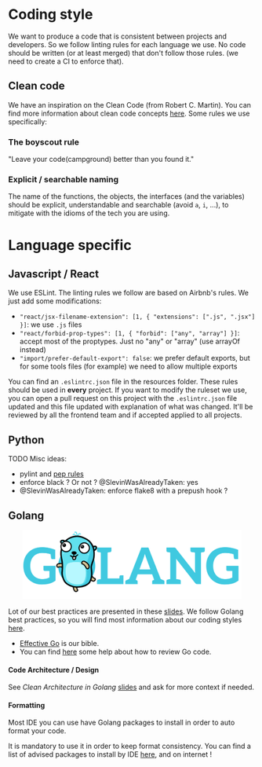 # Coding style

We want to produce a code that is consistent between projects and developers.
So we follow linting rules for each language we use.
No code should be written (or at least merged) that don't follow those rules.
(we need to create a CI to enforce that).

## Clean code

We have an inspiration on the Clean Code (from Robert C. Martin).
You can find more information about clean code concepts [here](project_architecture.md).
Some rules we use specifically:

### The boyscout rule

"Leave your code(campground) better than you found it."

### Explicit / searchable naming

The name of the functions, the objects, the interfaces (and the variables) should be explicit, understandable and searchable (avoid `a`, `i`, ...), to mitigate with the idioms of the tech you are using.

# Language specific

## Javascript / React

We use ESLint.
The linting rules we follow are based on Airbnb's rules.
We just add some modifications:
* `"react/jsx-filename-extension": [1, { "extensions": [".js", ".jsx"] }]`: we use `.js` files
* `"react/forbid-prop-types": [1, { "forbid": ["any", "array"] }]`: accept most of the proptypes. Just no "any" or "array" (use arrayOf instead)
* `"import/prefer-default-export": false`: we prefer default exports, but for some tools files (for example) we need to allow multiple exports

You can find an `.eslintrc.json` file in the resources folder.
These rules should be used in **every** project.
If you want to modify the ruleset we use, you can open a pull request on this project with the `.eslintrc.json` file updated and this file updated with explanation of what was changed. It'll be reviewed by all the frontend team and if accepted applied to all projects.

## Python

TODO
Misc ideas:
* pylint and [pep rules](https://www.python.org/dev/peps/pep-0008/)
* enforce black ? Or not ? @SlevinWasAlreadyTaken: yes
* @SlevinWasAlreadyTaken: enforce flake8 with a prepush hook ?

## Golang

<div style="text-align:center"><img src="./resources/gophers/1-04.png" height="140"></div>

Lot of our best practices are presented in these [slides](https://talks.golang.org/2013/bestpractices.slide).
We follow Golang best practices, so you will find most information about our coding styles [here](getting_skilled.md#golang).

- [Effective Go](https://golang.org/doc/effective_go.html) is our bible.
- You can find [here](https://github.com/golang/go/wiki/CodeReviewComments) some help about how to review Go code.

#### Code Architecture / Design

See _Clean Architecture in Golang_ [slides](https://drive.google.com/file/d/16bACk7bp9OAVDx5VN-I2Z-hePvB99cSI/view?usp=sharing) and ask for more context if needed.

#### Formatting

Most IDE you can use have Golang packages to install in order to auto format your code.

It is mandatory to use it in order to keep format consistency.
You can find a list of advised packages to install by IDE [here](getting_skilled.md#tools-using-golang), and on internet !
